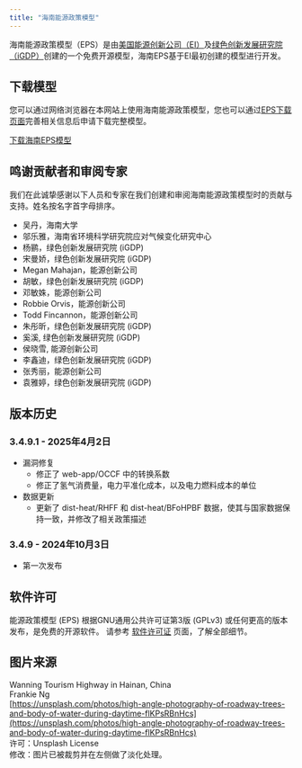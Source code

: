 ```yaml
---
title: "海南能源政策模型"
---
```


海南能源政策模型（EPS）是由[美国能源创新公司（EI）](https://energyinnovation.org/)及[绿色创新发展研究院（iGDP）](http://www.igdp.cn/)创建的一个免费开源模型，海南EPS基于EI最初创建的模型进行开发。

## 下载模型

您可以通过网络浏览器在本网站上使用海南能源政策模型，您也可以通过[EPS下载页面](../download)完善相关信息后申请下载完整模型。

<p><a href="https://wkf.ms/3vOhHvq" class="btn">下载海南EPS模型</a></p>

## 鸣谢贡献者和审阅专家
我们在此诚挚感谢以下人员和专家在我们创建和审阅海南能源政策模型时的贡献与支持。姓名按名字首字母排序。

* 吴丹，海南大学
* 邬乐雅，海南省环境科学研究院应对气候变化研究中心
* 杨鹂，绿色创新发展研究院 (iGDP)
* 宋曼娇，绿色创新发展研究院 (iGDP)
* Megan Mahajan，能源创新公司
* 胡敏，绿色创新发展研究院 (iGDP)
* 邓敏姝，能源创新公司
* Robbie Orvis，能源创新公司
* Todd Fincannon，能源创新公司
* 朱彤昕，绿色创新发展研究院 (iGDP)
* 奚溪, 绿色创新发展研究院 (iGDP)
* 侯晓雪, 能源创新公司 
* 李鑫迪，绿色创新发展研究院 (iGDP)
* 张秀丽，能源创新公司
* 袁雅婷，绿色创新发展研究院 (iGDP)

## 版本历史


### **3.4.9.1 - 2025年4月2日**

* 漏洞修复
  * 修正了 web-app/OCCF 中的转换系数
  * 修正了氢气消费量，电力平准化成本，以及电力燃料成本的单位
* 数据更新
  * 更新了 dist-heat/RHFF 和 dist-heat/BFoHPBF 数据，使其与国家数据保持一致，并修改了相关政策描述

### **3.4.9 - 2024年10月3日**

* 第一次发布

## 软件许可

能源政策模型 (EPS) 根据GNU通用公共许可证第3版 (GPLv3) 或任何更高的版本发布，是免费的开源软件。 请参考 [软件许可证](../software-license) 页面，了解全部细节。

## 图片来源
Wanning Tourism Highway in Hainan, China<br/>
Frankie Ng<br/>
[https://unsplash.com/photos/high-angle-photography-of-roadway-trees-and-body-of-water-during-daytime-flKPsRBnHcs](https://unsplash.com/photos/high-angle-photography-of-roadway-trees-and-body-of-water-during-daytime-flKPsRBnHcs)<br/>
许可：Unsplash License<br/>
修改：图片已被裁剪并在左侧做了淡化处理。